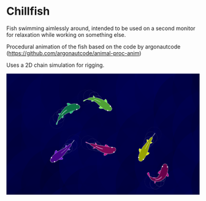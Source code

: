 # Chillfish

Fish swimming aimlessly around, intended to be used on a second monitor for relaxation while working on something else.

Procedural animation of the fish based on the code by argonautcode (https://github.com/argonautcode/animal-proc-anim)

Uses a 2D chain simulation for rigging.

![1727978243211](image/README/1727978243211.png)
